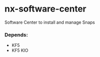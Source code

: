 # nx-software-center
Software Center to install and manage Snaps 

### Depends:
 * KF5
 * KF5 KIO
 
